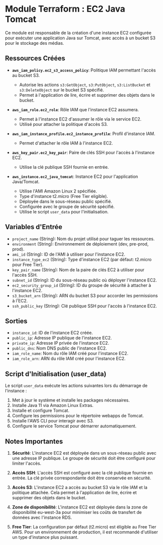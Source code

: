 # Module Terraform : EC2 Java Tomcat

Ce module est responsable de la création d'une instance EC2 configurée pour exécuter une application Java sur Tomcat, avec accès à un bucket S3 pour le stockage des médias.

## Ressources Créées

* **`aws_iam_policy.ec2_s3_access_policy`**: Politique IAM permettant l'accès au bucket S3.
  * Autorise les actions `s3:GetObject`, `s3:PutObject`, `s3:ListBucket` et `s3:DeleteObject` sur le bucket S3 spécifié.
  * Permet à l'application de lire, écrire et supprimer des objets dans le bucket.

* **`aws_iam_role.ec2_role`**: Rôle IAM que l'instance EC2 assumera.
  * Permet à l'instance EC2 d'assumer le rôle via le service EC2.
  * Utilisé pour attacher la politique d'accès S3.

* **`aws_iam_instance_profile.ec2_instance_profile`**: Profil d'instance IAM.
  * Permet d'attacher le rôle IAM à l'instance EC2.

* **`aws_key_pair.ec2_key_pair`**: Paire de clés SSH pour l'accès à l'instance EC2.
  * Utilise la clé publique SSH fournie en entrée.

* **`aws_instance.ec2_java_tomcat`**: Instance EC2 pour l'application Java/Tomcat.
  * Utilise l'AMI Amazon Linux 2 spécifiée.
  * Type d'instance t2.micro (Free Tier eligible).
  * Déployée dans le sous-réseau public spécifié.
  * Configurée avec le groupe de sécurité spécifié.
  * Utilise le script `user_data` pour l'initialisation.

## Variables d'Entrée

* `project_name` (String): Nom du projet utilisé pour taguer les ressources.
* `environment` (String): Environnement de déploiement (dev, pre-prod, prod).
* `ami_id` (String): ID de l'AMI à utiliser pour l'instance EC2.
* `instance_type_ec2` (String): Type d'instance EC2 (par défaut: t2.micro pour Free Tier).
* `key_pair_name` (String): Nom de la paire de clés EC2 à utiliser pour l'accès SSH.
* `subnet_id` (String): ID du sous-réseau public où déployer l'instance EC2.
* `ec2_security_group_id` (String): ID du groupe de sécurité à attacher à l'instance EC2.
* `s3_bucket_arn` (String): ARN du bucket S3 pour accorder les permissions à l'EC2.
* `ssh_public_key` (String): Clé publique SSH pour l'accès à l'instance EC2.

## Sorties

* `instance_id`: ID de l'instance EC2 créée.
* `public_ip`: Adresse IP publique de l'instance EC2.
* `private_ip`: Adresse IP privée de l'instance EC2.
* `public_dns`: Nom DNS public de l'instance EC2.
* `iam_role_name`: Nom du rôle IAM créé pour l'instance EC2.
* `iam_role_arn`: ARN du rôle IAM créé pour l'instance EC2.

## Script d'Initialisation (user_data)

Le script `user_data` exécute les actions suivantes lors du démarrage de l'instance :

1. Met à jour le système et installe les packages nécessaires.
2. Installe Java 11 via Amazon Linux Extras.
3. Installe et configure Tomcat.
4. Configure les permissions pour le répertoire webapps de Tomcat.
5. Installe l'AWS CLI pour interagir avec S3.
6. Configure le service Tomcat pour démarrer automatiquement.

## Notes Importantes

1. **Sécurité**: L'instance EC2 est déployée dans un sous-réseau public avec une adresse IP publique. Le groupe de sécurité doit être configuré pour limiter l'accès.

2. **Accès SSH**: L'accès SSH est configuré avec la clé publique fournie en entrée. La clé privée correspondante doit être conservée en sécurité.

3. **Accès S3**: L'instance EC2 a accès au bucket S3 via le rôle IAM et la politique attachée. Cela permet à l'application de lire, écrire et supprimer des objets dans le bucket.

4. **Zone de disponibilité**: L'instance EC2 est déployée dans la zone de disponibilité eu-west-3a pour minimiser les coûts de transfert de données avec l'instance RDS.

5. **Free Tier**: La configuration par défaut (t2.micro) est éligible au Free Tier AWS. Pour un environnement de production, il est recommandé d'utiliser un type d'instance plus puissant.
